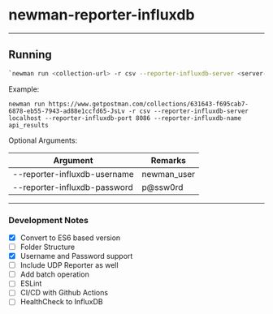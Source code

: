 # newman-reporter-influxdb

---

## Running

```bash
`newman run <collection-url> -r csv --reporter-influxdb-server <server-ip> --reporter-influxdb-port <server-port> --reporter-influxdb-name <database-name> --reporter-influxdb-measurement <measurement-name>`
```

Example:

`newman run https://www.getpostman.com/collections/631643-f695cab7-6878-eb55-7943-ad88e1ccfd65-JsLv -r csv --reporter-influxdb-server localhost --reporter-influxdb-port 8086 --reporter-influxdb-name api_results`

Optional Arguments:

**Argument** | **Remarks**
--- | --- 
--reporter-influxdb-username | newman_user
--reporter-influxdb-password | p@ssw0rd

---

### Development Notes

- [x] Convert to ES6 based version
- [ ] Folder Structure
- [x] Username and Password support
- [ ] Include UDP Reporter as well
- [ ] Add batch operation
- [ ] ESLint
- [ ] CI/CD with Github Actions
- [ ] HealthCheck to InfluxDB
